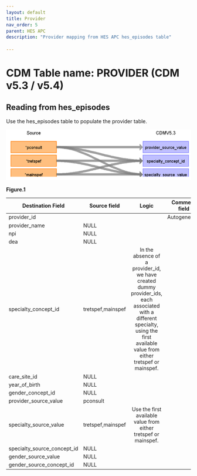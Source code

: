 ```yaml
---
layout: default
title: Provider
nav_order: 5
parent: HES APC
description: "Provider mapping from HES APC hes_episodes table"

---
```


# CDM Table name: PROVIDER (CDM v5.3 / v5.4)

## Reading from hes_episodes

Use the hes_episodes table to populate the provider table.  

![](../images/image3.png)

**Figure.1**

| Destination Field | Source field | Logic | Comment field |
| --- | --- | :---: | --- |
| provider_id |  |  | Autogenerate|
| provider_name | NULL |  |  |
| npi | NULL |  |  |
| dea | NULL |  |  |
| specialty_concept_id | tretspef,mainspef | In the absence of a provider_id, we have created dummy provider_ids, each associated with a different specialty, using the first available value from either tretspef or mainspef.|  |
| care_site_id |NULL | | |
| year_of_birth | NULL |  |  |
| gender_concept_id | NULL | |  |
| provider_source_value | pconsult |  |  |
| specialty_source_value | tretspef,mainspef | Use the first available value from either tretspef or mainspef.|  |
| specialty_source_concept_id | NULL |  | |
| gender_source_value | NULL| |  |
| gender_source_concept_id | NULL |  | |